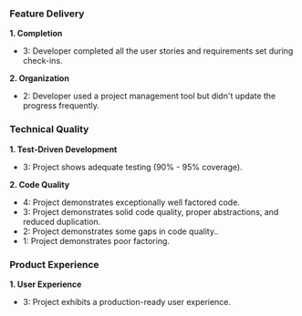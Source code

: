 ### Feature Delivery

**1. Completion**

* 3: Developer completed all the user stories and requirements set during check-ins.

**2. Organization**

* 2: Developer used a project management tool but didn't update the progress frequently.

### Technical Quality

**1. Test-Driven Development**

* 3: Project shows adequate testing (90% - 95% coverage).

**2. Code Quality**

* 4: Project demonstrates exceptionally well factored code.
* 3: Project demonstrates solid code quality, proper abstractions, and reduced duplication.
* 2: Project demonstrates some gaps in code quality..
* 1: Project demonstrates poor factoring.

### Product Experience

**1. User Experience**

* 3: Project exhibits a production-ready user experience.
